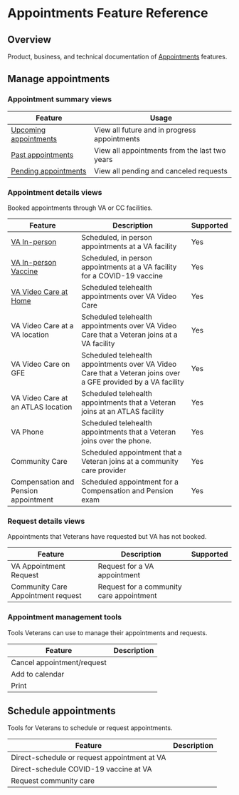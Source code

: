 
# Appointments Feature Reference

## Overview

Product, business, and technical documentation of [Appointments](https://github.com/department-of-veterans-affairs/va.gov-team/tree/master/products/health-care/appointments/va-online-scheduling) features.

<!-- 
See also:
- [Business rules](https://github.com/department-of-veterans-affairs/va.gov-team/blob/master/products/health-care/appointments/va-online-scheduling/engineering/vaos_business_rules.md#vaos-product-and-business-rules)
- [User flows](https://www.figma.com/file/xRs9s6QWoBPRhpdYCGc3cV/User-Flow?node-id=267-19369&t=jIup4zOCLhBYNOvO-4)
- [Copy docs](https://github.com/department-of-veterans-affairs/va.gov-team/tree/master/products/health-care/appointments/va-online-scheduling/content)
- [Page templates](https://www.figma.com/file/twogqAIoOL9WAFRqvUbwiS/VAOS-Templates?node-id=0-2&t=vycMTsKnfBPu5MKo-4)
-->

## Manage appointments

### Appointment summary views

| Feature | Usage | 
|---|---|
| [Upcoming appointments](./appointment-lists/upcoming-list.md) | View all future and in progress appointments |
| [Past appointments](./appointment-lists/past-list.md) | View all appointments from the last two years |  
| [Pending appointments](./appointment-lists/upcoming-list.md) | View all pending and canceled requests | 

### Appointment details views
Booked appointments through VA or CC facilities.

| Feature | Description | Supported |
|---|---|---|
| [VA In-person](./appointment-types/va-in-person.md)  | Scheduled, in person appointments at a VA facility | Yes |
| [VA In-person Vaccine](./appointment-types/va-in-person-vaccine.md) | Scheduled, in person appointments at a VA facility for a COVID-19 vaccine | Yes |
| [VA Video Care at Home](./appointment-types/va-video-care-at-home.md) | Scheduled telehealth appointments over VA Video Care | Yes |
| VA Video Care at a VA location |  Scheduled telehealth appointments over VA Video Care that a Veteran joins at a VA facility | Yes | 
| VA Video Care on GFE |  Scheduled telehealth appointments over VA Video Care that a Veteran joins over a GFE provided by a VA facility | Yes |
| VA Video Care at an ATLAS location |  Scheduled telehealth appointments that a Veteran joins at an ATLAS facility  | Yes |
| VA Phone |  Scheduled telehealth appointments that a Veteran joins over the phone. | Yes |
| Community Care |  Scheduled appointment that a Veteran joins at a community care provider | Yes | 
| Compensation and Pension appointment | Scheduled appointment for a Compensation and Pension exam | Yes |

### Request details views
Appointments that Veterans have requested but VA has not booked.

| Feature | Description | Supported |
|---|---|---|
| VA Appointment Request  | Request for a VA appointment | |
| Community Care Appointment request | Request for a community care appointment | |

### Appointment management tools
Tools Veterans can use to manage their appointments and requests.

| Feature | Description | 
|---|---|
| Cancel appointment/request | | 
| Add to calendar | | 
| Print | | 

## Schedule appointments
Tools for Veterans to schedule or request appointments.

| Feature | Description |
|---|---|
| Direct-schedule or request appointment at VA  | | 
| Direct-schedule COVID-19 vaccine at VA | | 
| Request community care | | 
